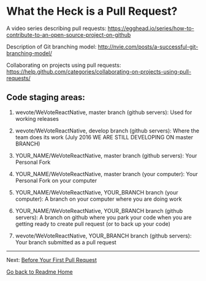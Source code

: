 # What the Heck is a Pull Request?

A video series describing pull requests:
https://egghead.io/series/how-to-contribute-to-an-open-source-project-on-github

Description of Git branching model:
http://nvie.com/posts/a-successful-git-branching-model/

Collaborating on projects using pull requests: https://help.github.com/categories/collaborating-on-projects-using-pull-requests/

## Code staging areas:

1) wevote/WeVoteReactNative, master branch (github servers): Used for working releases

2) wevote/WeVoteReactNative, develop branch (github servers): Where the team does its work (July 2016 WE ARE STILL DEVELOPING ON master BRANCH)

3) YOUR_NAME/WeVoteReactNative, master branch (github servers): Your Personal Fork

4) YOUR_NAME/WeVoteReactNative, master branch (your computer): Your Personal Fork on your computer

5) YOUR_NAME/WeVoteReactNative, YOUR_BRANCH branch (your computer): A branch on your computer where you are doing work

6) YOUR_NAME/WeVoteReactNative, YOUR_BRANCH branch (github servers): A branch on github where you park your code when you are getting ready to create pull request (or to back up your code)

7) wevote/WeVoteReactNative, YOUR_BRANCH branch (github servers): Your branch submitted as a pull request

---

Next: [Before Your First Pull Request](PULL_REQUEST_SETUP.md)

[Go back to Readme Home](../../README.md)
